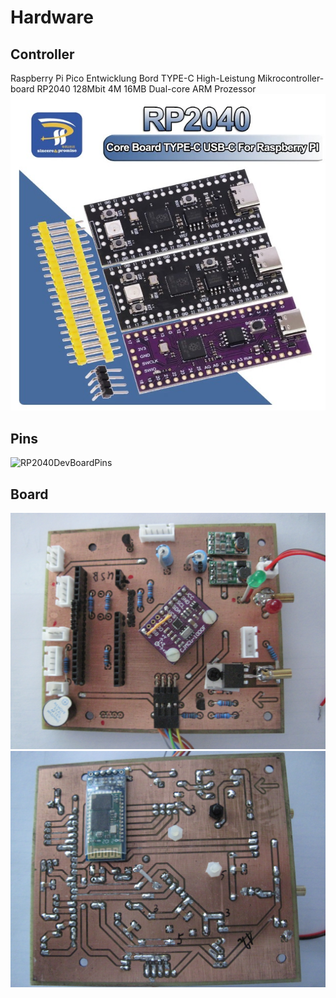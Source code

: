 # Hardware
## Controller
Raspberry Pi Pico Entwicklung Bord TYPE-C High-Leistung Mikrocontroller-board RP2040 128Mbit 4M 16MB Dual-core ARM Prozessor
![RP2040](../images/RP2040.jpg)
## Pins
![RP2040DevBoardPins](../../images/picoPins.jpg)
## Board
![Top](../images/board_top.jpg)
![Bottom](../images/board_bottom.jpg)